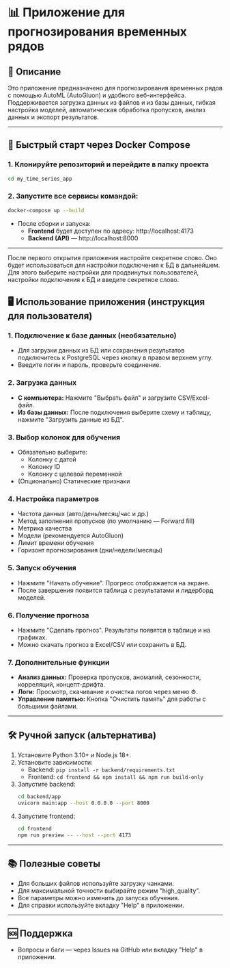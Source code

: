 # 📊 Приложение для прогнозирования временных рядов

## 📝 Описание

Это приложение предназначено для прогнозирования временных рядов с помощью AutoML (AutoGluon) и удобного веб-интерфейса. Поддерживается загрузка данных из файлов и из базы данных, гибкая настройка моделей, автоматическая обработка пропусков, анализ данных и экспорт результатов.

---

## 🚀 Быстрый старт через Docker Compose

### 1. Клонируйте репозиторий и перейдите в папку проекта

```sh
cd my_time_series_app
```

### 2. Запустите все сервисы командой:

```sh
docker-compose up --build
```

- После сборки и запуска:
  - **Frontend** будет доступен по адресу: http://localhost:4173
  - **Backend (API)** — http://localhost:8000

---

После первого открытия приложения настройте секретное слово. Оно будет использоваться для настройки подключения к БД в дальнейшем. Для этого выберите настройки для продвинутых пользователей, настройки подключения к БД и введите секретное слово.

## 🖥️ Использование приложения (инструкция для пользователя)

### 1. Подключение к базе данных (необязательно)
- Для загрузки данных из БД или сохранения результатов подключитесь к PostgreSQL через кнопку в правом верхнем углу.
- Введите логин и пароль, проверьте соединение.

### 2. Загрузка данных
- **С компьютера:** Нажмите "Выбрать файл" и загрузите CSV/Excel-файл.
- **Из базы данных:** После подключения выберите схему и таблицу, нажмите "Загрузить данные из БД".

### 3. Выбор колонок для обучения
- Обязательно выберите:
  - Колонку с датой
  - Колонку ID
  - Колонку с целевой переменной
- (Опционально) Статические признаки

### 4. Настройка параметров
- Частота данных (авто/день/месяц/час и др.)
- Метод заполнения пропусков (по умолчанию — Forward fill)
- Метрика качества
- Модели (рекомендуется AutoGluon)
- Лимит времени обучения
- Горизонт прогнозирования (дни/недели/месяцы)

### 5. Запуск обучения
- Нажмите "Начать обучение". Прогресс отображается на экране.
- После завершения появится таблица с результатами и лидерборд моделей.

### 6. Получение прогноза
- Нажмите "Сделать прогноз". Результаты появятся в таблице и на графиках.
- Можно скачать прогноз в Excel/CSV или сохранить в БД.

### 7. Дополнительные функции
- **Анализ данных:** Проверка пропусков, аномалий, сезонности, корреляций, концепт-дрифта.
- **Логи:** Просмотр, скачивание и очистка логов через меню ⚙️.
- **Управление памятью:** Кнопка "Очистить память" для работы с большими файлами.

---

## 🛠️ Ручной запуск (альтернатива)

1. Установите Python 3.10+ и Node.js 18+.
2. Установите зависимости:
   - Backend: `pip install -r backend/requirements.txt`
   - Frontend: `cd frontend && npm install && npm run build-only`
3. Запустите backend:
   ```sh
   cd backend/app
   uvicorn main:app --host 0.0.0.0 --port 8000
   ```
4. Запустите frontend:
   ```sh
   cd frontend
   npm run preview -- --host --port 4173
   ```

---

## 📚 Полезные советы
- Для больших файлов используйте загрузку чанками.
- Для максимальной точности выбирайте режим "high_quality".
- Все параметры можно изменить до запуска обучения.
- Для справки используйте вкладку "Help" в приложении.

---

## 🆘 Поддержка
- Вопросы и баги — через Issues на GitHub или вкладку "Help" в приложении.
